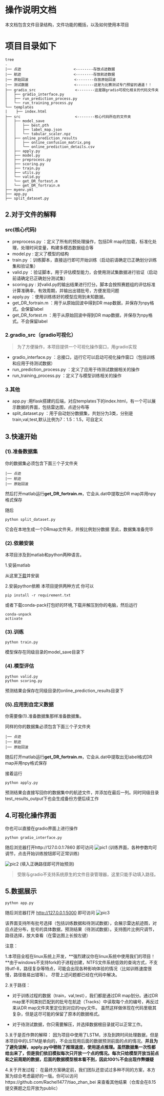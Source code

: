 # 操作说明文档
本文档包含文件目录结构，文件功能的概括，以及如何使用本项目

# 项目目录如下
```
tree
.
|── 点迹                        <--------存放点迹数据
|── 航迹                        <--------存放航迹数据
|── 原始回波                     <--------存放原始回波
|── 测试数据                     <--------这是为比赛测试专门预留的通道！！
├── gradio_src                  <--------这是跟gradio可视化相关的代码文件夹
│   ├── gradio_interface.py
│   ├── run_prediction_process.py
│   └── run_training_process.py
└── templates                   
|    ├── index.html           
├── src                         <--------核心代码所在的文件夹
│   ├── model_save
│   │   ├── best.pth
│   │   ├── label_map.json
│   │   └── tabular_scaler.npz
│   ├── online_prediction_results
│   │   ├── online_confusion_matrix.png
│   │   └── online_prediction_details.csv
│   ├── apply.py
│   ├── model.py
│   ├── preprocess.py
│   ├── scoring.py
│   ├── train.py
│   ├── utils.py
│   └── valid.py
│   └── get_DR_fortest.m
│   └── get_DR_fortrain.m
├── myenv.yml
├── app.py
├── split_dataset.py

```

## 2.对于文件的解释
### src(核心代码)
- preprocess.py  ：定义了所有的预处理操作，包括DR map的加载，标准化处理，处理时间变量，构建多模态数据组合等
- model.py : 定义了模型的结构
- train.py ：训练脚本，直接运行即可开始训练（启动前请确定已正确划分训练集和验证集）
- valid.py ：验证脚本，用于评估模型能力，会使用测试集数据进行验证（启动前请确定已正确划分测试集）
- scoring.py : 对valid.py的输出结果进行打分。脚本会按照赛题组的评估标准计算准确率，有效周期，并输出出错批号，方便发现问题
- apply.py ：使用训练练好的模型应用到未知数据。
- get_DR_fortrain.m ：用于从原始回波中得到DR map数据，并保存为npy格式。会保留label
- get_DR_fortest.m  ：用于从原始回波中得到DR map数据，并保存为npy格式。不会保留label

### 2.gradio_src（gradio可视化）
>为了方便操作，本项目提供一个可视化操作窗口，用gradio实现
- gradio_interface.py ：总接口，运行它可以启动可视化操作窗口（包括训练和应用于待测试数据）
- run_prediction_process.py ：定义了应用于待测试数据相关的操作
- run_training_process.py ：定义了与模型训练相关的操作

### 3.其他
- app.py :用flask搭建的后端，对应templates下的index.html，有一个可以展示数据的界面，包括雷达图，点迹分布等
- split_dataset.py ：用于自动划分数据集，共划分为3类，分别是train,val,test,默认比例为7：1.5：1.5，可自定义                  

## 3.快速开始
### (1).准备数据集
你的数据集必须包含下面三个子文件夹
```
|── 点迹                   
|── 航迹                       
|── 原始回波  
```
然后打开matlab运行**get_DR_fortrain.m**，它会从.dat中提取出DR map并用npy格式保存

随后
```
python split_dataset.py
```

它会在本地生成一个DRmap文件夹，并按比例划分数据
至此，数据集准备完毕

### (2).依赖安装
本项目涉及到matlab和python两种语言。

1.安装matlab

从这里[下载](https://www.mathworks.com/products/matlab.html)并安装


2.安装python依赖
本项目提供两种方式
你可以
```
pip install -r requirement.txt
```
或者下载conda-pack打包好的环境,下载并解压到你的电脑，然后运行
```
conda-unpack
activate
```

### (3).训练
```
python train.py
```
模型保存在同级目录的model_save目录下
### (4).模型评估
```
python valid.py
python scoring.py
```
预测结果会保存在同级目录的online_prediction_results目录下
### (5).应用到自定义数据
你需要像(1).准备数据集那样准备数据集。

同样的你的数据集必须包含下面三个子文件夹
```
|── 点迹                   
|── 航迹                       
|── 原始回波  
```
随后打开matlab运行**get_DR_fortrain.m**，它会从.dat中提取出无label格式DR map并用npy格式保存

接着运行
```
python apply.py
```
预测结果会直接写回你的数据集中的航迹文件，并添加在最后一列。同时同级目录test_results_output下也会生成备份方便后续工作

## 4.可视化操作界面
你也可以直接在gradio界面上进行操作
```
python gradio_interface.py
```
随后浏览器打开http://127.0.0.1:7860 即可访问
![pic1](pic/pic1.png)
(训练界面，各种参数均可调节，点击开始训练按钮即可正常训练)

![pic2](pic/pic2.png)
(填入正确路径即可开始预测)

>受限与gradio不支持系统原生的文件目录管理器，这里只能手动填入路径。

## 5.数据展示
```
python app.py
```
随后浏览器打开 http://127.0.0.1:5000 即可访问
![pic3](pic/pic3.png)

该界面支持所有批号选择（包括训练数据和待测试数据），会展示雷达航迹图，对应点迹分布，批号的具体数据，预测结果（待测试数据）。支持图片比例尺调节，路径选择，放大查看（在雷达图上长按左键）


注意：

1.本项目全程在linux系统上开发，**强烈建议你在linux系统中使用我们的项目！**由于windows不支持fork的子进程创建，NTFS文件系统低效的查询方式，不支持utf-8，路径复杂等特点，可能会出现各种影响体验的情况（比如训练速度很慢，路径极易出错等）。
尽管上述问题都已经在代码中解决。

2.关于路径：
- 对于训练过程的数据（train，val,test），我们都是通过DR map划分。通过DR map里不同类别匹配到的批号在航迹（Tracks）中读取每个点的编号，再反过来从DR map文件夹里定位到对应的npy文件。
虽然这样做体现在代码里极其复杂，但是这尽可能的保留了原本的数据格式。

- 对于待测试数据，你只需要解压，并选择数据根目录就可以正常工作。

3.关于是否作弊的解释：
因为项目中使用了LSTM，涉及到跨时间处理数据，但是本项目中的LSTM是单向的，不会出现用后面的数据预测前面的点的情况。**并且为了避免误解，apply.py中牺牲了推理速度，使用逐点推理。虽然数据集一次性都给出来了，但是我们依旧模拟每次只开放一个点的情况。每次只给模型开放当前点和之前周期的数据，后面的数据模型根本看不到，因此100%不会出现作弊嫌疑**

4.关于开发过程：
在最终方案确定前，我们团队还尝试过多种不同的方案，本方案为综合考虑最好的一版。你可以访问https://github.com/Rachel1477/tiao_zhan_bei 来查看其他结果（仓库会在8.15提交赛题之后开放为public）

